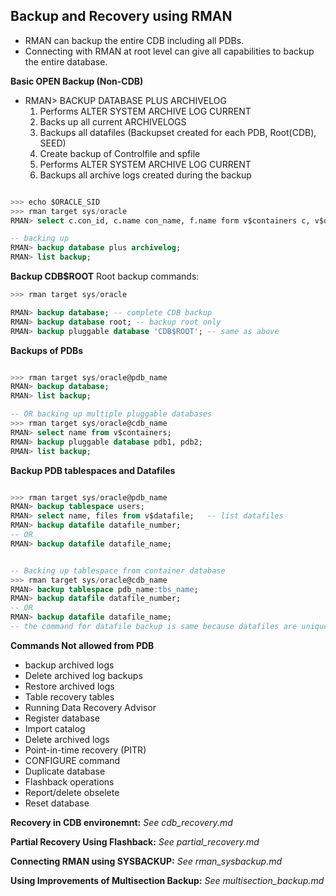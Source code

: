## Backup and Recovery using RMAN

- RMAN can backup the entire CDB including all PDBs.
- Connecting with RMAN at root level can give all capabilities to backup the entire database.

**Basic OPEN Backup (Non-CDB)**
- RMAN> BACKUP DATABASE PLUS ARCHIVELOG
    1. Performs ALTER SYSTEM ARCHIVE LOG CURRENT
    2. Backs up all current ARCHIVELOGS 
    3. Backups all datafiles (Backupset created for each PDB, Root(CDB), SEED)
    4. Create backup of Controlfile and spfile
    5. Performs ALTER SYSTEM ARCHIVE LOG CURRENT
    6. Backups all archive logs created during the backup

```SQL

>>> echo $ORACLE_SID
>>> rman target sys/oracle
RMAN> select c.con_id, c.name con_name, f.name form v$containers c, v$datafile f where c.con_id=f.con_id order by 1, 3;

-- backing up
RMAN> backup database plus archivelog;
RMAN> list backup;

```

**Backup CDB$ROOT**
Root backup commands:
```SQL
>>> rman target sys/oracle

RMAN> backup database; -- complete CDB backup
RMAN> backup database root; -- backup root only
RMAN> backup pluggable database 'CDB$ROOT'; -- same as above

```

**Backups of PDBs**
```SQL

>>> rman target sys/oracle@pdb_name
RMAN> backup database;
RMAN> list backup;

-- OR backing up multiple pluggable databases
>>> rman target sys/oracle@cdb_name
RMAN> select name from v$containers;
RMAN> backup pluggable database pdb1, pdb2;
RMAN> list backup;

```

**Backup PDB tablespaces and Datafiles**
```SQL

>>> rman target sys/oracle@pdb_name
RMAN> backup tablespace users;
RMAN> select name, files from v$datafile;   -- list datafiles
RMAN> backup datafile datafile_number;
-- OR
RMAN> backup datafile datafile_name;


-- Backing up tablespace from container database
>>> rman target sys/oracle@cdb_name
RMAN> backup tablespace pdb_name:tbs_name;
RMAN> backup datafile datafile_number;
-- OR
RMAN> backup datafile datafile_name;
-- the command for datafile backup is same because datafiles are unique
```

**Commands Not allowed from PDB**
- backup archived logs
- Delete archived log backups
- Restore archived logs
- Table recovery tables
- Running Data Recovery Advisor
- Register database
- Import catalog
- Delete archived logs
- Point-in-time recovery (PITR)
- CONFIGURE command
- Duplicate database
- Flashback operations
- Report/delete obselete
- Reset database


**Recovery in CDB environemnt:** *See cdb_recovery.md*

**Partial Recovery Using Flashback:** *See partial_recovery.md*

**Connecting RMAN using SYSBACKUP:** *See rman_sysbackup.md*

**Using Improvements of Multisection Backup:** *See multisection_backup.md*


